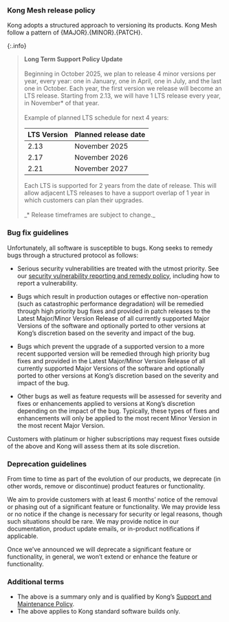 ### Kong Mesh release policy

Kong adopts a structured approach to versioning its products. Kong Mesh follow a pattern of {MAJOR}.{MINOR}.{PATCH}.

{:.info}
> **Long Term Support Policy Update**
> <br><br>
> Beginning in October 2025, we plan to release 4 minor versions per year, every year: one in January, one in April, one in July, and the last one in October. 
> Each year, the first version we release will become an LTS release. 
> Starting from 2.13, we will have 1 LTS release every year, in November* of that year.
> <br><br>
> Example of planned LTS schedule for next 4 years:
> <table>
>  <thead>
>    <th>LTS Version</th>
>    <th>Planned release date</th>
>  </thead>
>  <tbody>
>    <tr>
>      <td>2.13</td>
>      <td>November 2025</td>
>    </tr>
>    <tr>
>      <td>2.17</td>
>      <td>November 2026</td>
>    </tr>
>    <tr>
>      <td>2.21</td>
>      <td>November 2027</td>
>    </tr>
>  </tbody>
> </table>
> Each LTS is supported for 2 years from the date of release. 
> This will allow adjacent LTS releases to have a support overlap of 1 year in which customers can plan their upgrades.
> <br><br>
> _* Release timeframes are subject to change._


### Bug fix guidelines
Unfortunately, all software is susceptible to bugs. Kong seeks to remedy bugs through a structured protocol as follows:

* Serious security vulnerabilities are treated with the utmost priority. See our [security vulnerability reporting and remedy policy](/gateway/vulnerabilities/), including how to report a vulnerability.

* Bugs which result in production outages or effective non-operation (such as catastrophic performance degradation) will be remedied through high priority bug fixes and provided in patch releases to the Latest Major/Minor Version Release of all currently supported Major Versions of the software and optionally ported to other versions at Kong’s discretion based on the severity and impact of the bug.

* Bugs which prevent the upgrade of a supported version to a more recent supported version will be remedied through high priority bug fixes and provided in the Latest Major/Minor Version Release of all currently supported Major Versions of the software and optionally ported to other versions at Kong’s discretion based on the severity and impact of the bug.

* Other bugs as well as feature requests will be assessed for severity and fixes or enhancements applied to versions at Kong’s discretion depending on the impact of the bug. Typically, these types of fixes and enhancements will only be applied to the most recent Minor Version in the most recent Major Version.

Customers with platinum or higher subscriptions may request fixes outside of the above and Kong will assess them at its sole discretion.

### Deprecation guidelines
From time to time as part of the evolution of our products, we deprecate (in other words, remove or discontinue) product features or functionality. 

We aim to provide customers with at least 6 months’ notice of the removal or phasing out of a significant feature or functionality. We may provide less or no notice if the change is necessary for security or legal reasons, though such situations should be rare. We may provide notice in our documentation, product update emails, or in-product notifications if applicable. 

Once we’ve announced we will deprecate a significant feature or functionality, in general, we won’t extend or enhance the feature or functionality.

### Additional terms
- The above is a summary only and is qualified by Kong’s [Support and Maintenance Policy](https://konghq.com/supportandmaintenancepolicy).
- The above applies to Kong standard software builds only.